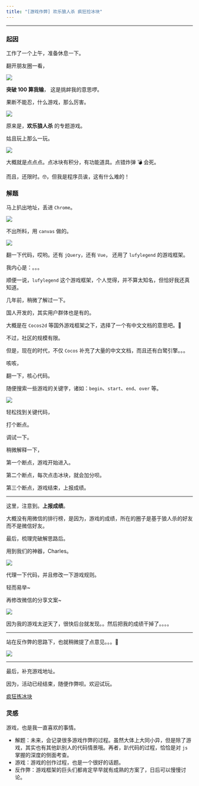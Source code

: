 ```yaml
---
title: "[游戏作弊] 欢乐狼人杀 疯狂捡冰块"
---
```


---

### 起因

工作了一个上午，准备休息一下。

翻开朋友圈一看，

![](/image/post/170811/01.jpg)

**突破 100 算我输**， 这是挑衅我的意思啰。

果断不能忍，什么游戏，那么厉害。

![](/image/post/170811/02.jpg)

原来是，**欢乐狼人杀** 的专题游戏。

姑且玩上那么一玩。

![](/image/post/170811/03.jpg)

大概就是点点点。点冰块有积分，有功能道具。点错炸弹 💣 会死。

而且，还限时。🤓，但我是程序员诶，这有什么难的！

### 解题

马上扒出地址，丢进 `Chrome`。

![](/image/post/170811/04.jpg)

不出所料，用 `canvas` 做的。

![](/image/post/170811/05.jpg)

翻一下代码，哎哟。还有 `jQuery`，还有 `Vue`， 还用了 `lufylegend` 的游戏框架。

我内心是：。。。

顺便一说，`lufylegend` 这个游戏框架，个人觉得，并不算太知名，但恰好我还真知道。

几年前，稍微了解过一下。

国人开发的，其实用户群体也是有的。

大概是在 `Cocos2d` 等国外游戏框架之下，选择了一个有中文文档的意思吧。🤔

不过，社区的规模有限。

但是，现在的时代，不仅 `Cocos` 补充了大量的中文文档，而且还有白鹭引擎。。。

咳咳，

翻一下，核心代码。

随便搜索一些游戏的关键字，诸如：`begin`、`start`、`end`、`over` 等。

![](/image/post/170811/06.jpg)

轻松找到关键代码，

打个断点。

调试一下。

稍微解释一下，

第一个断点，游戏开始进入。

第二个断点，每次点击冰块，就会加分呗。

第三个断点，游戏结束，上报成绩。

---

这里，注意到。**上报成绩**。

大概没有用微信的排行榜，是因为，游戏的成绩，所在的圈子是基于狼人杀的好友而不是微信好友。

最后，梳理完破解思路后。

用到我们的神器，Charles。

![](/image/post/170811/07.jpg)

代理一下代码，并且修改一下游戏规则。

轻而易举~

再修改微信的分享文案~

![](/image/post/170811/08.jpg)

因为我的游戏太逆天了，很快后台就发现。。然后把我的成绩干掉了。。。。

---

站在反作弊的思路下，也就稍微提了点意见。。。🤒

![](/image/post/170811/09.jpg)

---

最后，补充游戏地址。

因为，活动已经结束，随便作弊呗。欢迎试玩。

[疯狂拣冰块](https://langrensha.yy.com/a/game_iceblock_17/wxindex.html)

### 灵感

游戏，也是我一直喜欢的事情。

* 解题：未来，会记录很多游戏作弊的过程。虽然大体上大同小异，但是除了游戏，其实也有其他趴别人的代码情景哦。再者，趴代码的过程，恰恰是对 `js` 掌握的深度的侧面考查。
* 游戏：游戏的创作过程，也是一个很好的话题。
* 反作弊：游戏框架的巨头们都肯定早早就有成熟的方案了，日后可以慢慢讨论。
